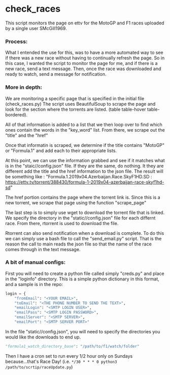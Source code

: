 # check_races

This script monitors the page on ettv for the MotoGP and F1 races uploaded by a single user SMcGill1969.

### Process:
What I entended the use for this, was to have a more automated way to see if there was a new race
without having to continually refresh the page.  So in this case, I wanted the script to monitor
the page for me, and if there is a new race, send a text message.  Then, once the race was downloaded
and ready to watch, send a message for notification.

### More in depth:

We are monitoring a specific page that is specified in the initial file (check\_races.py)
The script uses BeautifulSoup to scrape the page and look for the section where the torrents are listed.
(table table-hover table-bordered).

All of that information is added to a list that we then loop over to find which ones contain the words in the "key\_word" list.
From there, we scrape out the "title" and the "href"

Once that informatin is scraped, we determine if the title contains "MotoGP" or "Formula.1" and add each to their appropriate lists.

At this point, we can use the information grabbed and see if it matches what is in the "staic//config.json" file.
If they are the same, do nothing.  It they are different add the title and the href information to the json file.
The result will be something like : "Formula.1.2019x04.Azerbaijan.Race.SkyF1HD.SD : https://ettv.tv/torrent/388430/formula-1-2019x04-azerbaijan-race-skyf1hd-sd"

The href portion contains the page where the torrent link is.  Since this is a new torrent, we scrape that page using the function "scrape\_page"

The last step is to simply use wget to download the torrent file that is linked.  We specify the directory in the "static//config.json" file for each differnt race.
From there, rtorrent is used to download the file.

Rtorrent can also send notification when a download is complete.  To do this we can simply use a bash file to call the "send\_email.py" script.  That is the reason the call to main
reads the json file so that the name of the race comes through in the text message.

### A bit of manual configs:
First you will need to create a python file called simply "creds.py" and place in the "loginfo" directory.
This is a simple python dictionary in this format, and a sample is in the repo:

```python
login = {
	"fromEmail": "<YOUR EMAIL>",
	"toEmail": "<THE PHONE NUMBER TO SEND THE TEXT>",
	"emailLogin": "<SMTP LOGIN USER>",
	"emailPass": "<SMTP LOGIN PASSWORD>",
	"emailServer": "<SMTP SERVER>",
	"emailPort": "<SMTP SERVER PORT>"													        }
```

In the file "static//config.json", you will need to specify the directories you would like the downloads to end up.

```python
"formula1_watch_directory_base": "/path/to/f1/watch/folder"
```

Then I have a cron set to run every 1/2 hour only on Sundays because...that's Race Day!
(i.e. ``*/30 * * * 0 python3 /path/to/scrtip/raceUpdate.py``)


